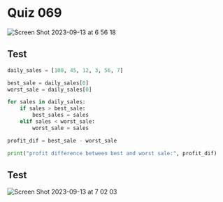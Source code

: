 # Quiz 069
![Screen Shot 2023-09-13 at 6 56 18](https://github.com/jovanovicjanna/year2/assets/111895127/9d9367ae-7570-4a7e-9808-5131a5774d5e)

## Test
```.py
daily_sales = [100, 45, 12, 3, 56, 7]

best_sale = daily_sales[0]
worst_sale = daily_sales[0]

for sales in daily_sales:
    if sales > best_sale:
        best_sales = sales
    elif sales < worst_sale:
        worst_sale = sales

profit_dif = best_sale - worst_sale

print("profit difference between best and worst sale:", profit_dif)
```

## Test
![Screen Shot 2023-09-13 at 7 02 03](https://github.com/jovanovicjanna/year2/assets/111895127/ae3c5419-ecd5-4c68-a955-3aed83f316eb)



